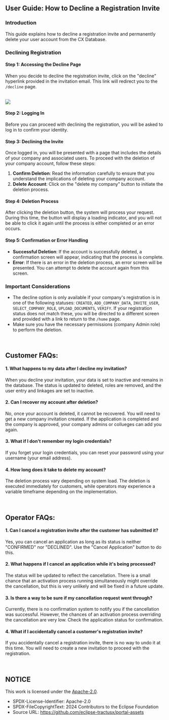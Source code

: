 ## User Guide: How to Decline a Registration Invite

### Introduction

This guide explains how to decline a registration invite and permanently delete your user account from the CX Database.

### Declining Registration

#### Step 1: Accessing the Decline Page

When you decide to decline the registration invite, click on the "decline" hyperlink provided in the invitation email. This link will redirect you to the `/decline` page.

<br>
<img src="https://github.com/danakoch23/portal-assets/blob/docs/onboardingupdate/docs/static/Decline%20Registration%20Invite.png">
<br>

#### Step 2: Logging In

Before you can proceed with declining the registration, you will be asked to log in to confirm your identity.

#### Step 3: Declining the Invite

Once logged in, you will be presented with a page that includes the details of your company and associated users. To proceed with the deletion of your company account, follow these steps:

1. **Confirm Deletion**: Read the information carefully to ensure that you understand the implications of deleting your company account.
2. **Delete Account**: Click on the "delete my company" button to initiate the deletion process.

#### Step 4: Deletion Process

After clicking the deletion button, the system will process your request. During this time, the button will display a loading indicator, and you will not be able to click it again until the process is either completed or an error occurs.

#### Step 5: Confirmation or Error Handling

- **Successful Deletion**: If the account is successfully deleted, a confirmation screen will appear, indicating that the process is complete.
- **Error**: If there is an error in the deletion process, an error screen will be presented. You can attempt to delete the account again from this screen.

### Important Considerations

- The decline option is only available if your company's registration is in one of the following statuses: `CREATED`, `ADD_COMPANY_DATA`, `INVITE_USER`, `SELECT_COMPANY_ROLE`, `UPLOAD_DOCUMENTS`, `VERIFY`. If your registration status does not match these, you will be directed to a different screen and provided with a link to return to the `/home` page.
- Make sure you have the necessary permissions (company Admin role) to perform the deletion.

<br>

## Customer FAQs:

#### 1. What happens to my data after I decline my invitation?

When you decline your invitation, your data is set to inactive and remains in the database. The status is updated to deleted, roles are removed, and the user entry and linkages are set to inactive.

#### 2. Can I recover my account after deletion?

No, once your account is deleted, it cannot be recovered. You will need to get a new company invitation created. If the application is completed and the company is approved, your company admins or collueges can add you again.

#### 3. What if I don't remember my login credentials?

If you forget your login credentials, you can reset your password using your username (your email address).

#### 4. How long does it take to delete my account?

The deletion process vary depending on system load. The deletion is executed immediately for customers, while operators may experience a variable timeframe depending on the implementation.

<br>

## Operator FAQs:

#### 1. Can I cancel a registration invite after the customer has submitted it?

Yes, you can cancel an application as long as its status is neither "CONFIRMED" nor "DECLINED". Use the "Cancel Application" button to do this.

#### 2. What happens if I cancel an application while it's being processed?

The status will be updated to reflect the cancellation. There is a small chance that an activation process running simultaneously might override the cancellation, but this is very unlikely and will be fixed in a future
update.

#### 3. Is there a way to be sure if my cancellation request went through?

Currently, there is no confirmation system to notify you if the cancellation was successful. However, the chances of an activation process overriding the cancellation are very low. Check the application status for
confirmation.

#### 4. What if I accidentally cancel a customer's registration invite?

If you accidentally cancel a registration invite, there is no way to undo it at this time. You will need to create a new invitation to proceed with the registration.

<br>

## NOTICE

This work is licensed under the [Apache-2.0](https://www.apache.org/licenses/LICENSE-2.0).

- SPDX-License-Identifier: Apache-2.0
- SPDX-FileCopyrightText: 2024 Contributors to the Eclipse Foundation
- Source URL: https://github.com/eclipse-tractusx/portal-assets
